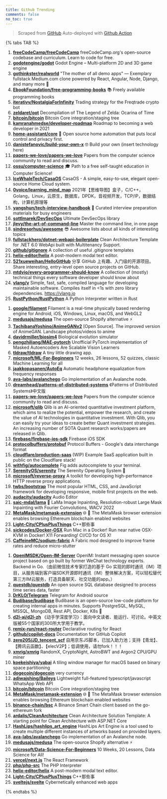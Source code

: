 ```yaml
---
title: Github Trending
comments: false
no_toc: true
---
```


> Scraped from [GitHub](https://github.com/trending)
Auto-deployed with [Github Action](https://docs.github.com/en/actions)

{% tabs TAB %}
<!-- tab Daily -->
1. [**freeCodeCamp/freeCodeCamp**](https://github.com/freeCodeCamp/freeCodeCamp)
freeCodeCamp.org's open-source codebase and curriculum. Learn to code for free.
2. [**godotengine/godot**](https://github.com/godotengine/godot)
Godot Engine – Multi-platform 2D and 3D game engine
3. [**gothinkster/realworld**](https://github.com/gothinkster/realworld)
"The mother of all demo apps" — Exemplary fullstack Medium.com clone powered by React, Angular, Node, Django, and many more 🏅
4. [**EbookFoundation/free-programming-books**](https://github.com/EbookFoundation/free-programming-books)
📚 Freely available programming books
5. [**iterativv/NostalgiaForInfinity**](https://github.com/iterativv/NostalgiaForInfinity)
Trading strategy for the Freqtrade crypto bot
6. [**zeldaret/oot**](https://github.com/zeldaret/oot)
Decompilation of The Legend of Zelda: Ocarina of Time
7. [**bitcoin/bitcoin**](https://github.com/bitcoin/bitcoin)
Bitcoin Core integration/staging tree
8. [**kamranahmedse/developer-roadmap**](https://github.com/kamranahmedse/developer-roadmap)
Roadmap to becoming a web developer in 2021
9. [**home-assistant/core**](https://github.com/home-assistant/core)
🏡 Open source home automation that puts local control and privacy first.
10. [**danistefanovic/build-your-own-x**](https://github.com/danistefanovic/build-your-own-x)
🤓 Build your own (insert technology here)
11. [**papers-we-love/papers-we-love**](https://github.com/papers-we-love/papers-we-love)
Papers from the computer science community to read and discuss.
12. [**ossu/computer-science**](https://github.com/ossu/computer-science)
🎓 Path to a free self-taught education in Computer Science!
13. [**IceWhaleTech/CasaOS**](https://github.com/IceWhaleTech/CasaOS)
CasaOS - A simple, easy-to-use, elegant open-source Home Cloud system.
14. [**0voice/learning_mind_map**](https://github.com/0voice/learning_mind_map)
2021年【思维导图】盒子，C/C++，Golang，Linux，云原生，数据库，DPDK，音视频开发，TCP/IP，数据结构，计算机原理等
15. [**yangshun/tech-interview-handbook**](https://github.com/yangshun/tech-interview-handbook)
💯 Curated interview preparation materials for busy engineers
16. [**sottlmarek/DevSecOps**](https://github.com/sottlmarek/DevSecOps)
Ultimate DevSecOps library
17. [**jlevy/the-art-of-command-line**](https://github.com/jlevy/the-art-of-command-line)
Master the command line, in one page
18. [**sindresorhus/awesome**](https://github.com/sindresorhus/awesome)
😎 Awesome lists about all kinds of interesting topics
19. [**fullstackhero/dotnet-webapi-boilerplate**](https://github.com/fullstackhero/dotnet-webapi-boilerplate)
Clean Architecture Template for .NET 6.0 WebApi built with Multitenancy Support.
20. [**github/gitignore**](https://github.com/github/gitignore)
A collection of useful .gitignore templates
21. [**helix-editor/helix**](https://github.com/helix-editor/helix)
A post-modern modal text editor.
22. [**521xueweihan/HelloGitHub**](https://github.com/521xueweihan/HelloGitHub)
分享 GitHub 上有趣、入门级的开源项目。Share interesting, entry-level open source projects on GitHub.
23. [**mtdvio/every-programmer-should-know**](https://github.com/mtdvio/every-programmer-should-know)
A collection of (mostly) technical things every software developer should know about
24. [**vlang/v**](https://github.com/vlang/v)
Simple, fast, safe, compiled language for developing maintainable software. Compiles itself in <1s with zero library dependencies. https://vlang.io
25. [**RustPython/RustPython**](https://github.com/RustPython/RustPython)
A Python Interpreter written in Rust
<!-- endtab -->
<!-- tab Weekly -->
1. [**google/filament**](https://github.com/google/filament)
Filament is a real-time physically based rendering engine for Android, iOS, Windows, Linux, macOS, and WebGL2
2. [**medusajs/medusa**](https://github.com/medusajs/medusa)
The open-source Shopify alternative ⚡️
3. [**TachibanaYoshino/AnimeGANv2**](https://github.com/TachibanaYoshino/AnimeGANv2)
[Open Source]. The improved version of AnimeGAN. Landscape photos/videos to anime
4. [**davidrmiller/biosim4**](https://github.com/davidrmiller/biosim4)
Biological evolution simulator
5. [**pengzhiliang/MAE-pytorch**](https://github.com/pengzhiliang/MAE-pytorch)
Unofficial PyTorch implementation of Masked Autoencoders Are Scalable Vision Learners
6. [**tldraw/tldraw**](https://github.com/tldraw/tldraw)
A tiny little drawing app.
7. [**microsoft/ML-For-Beginners**](https://github.com/microsoft/ML-For-Beginners)
12 weeks, 26 lessons, 52 quizzes, classic Machine Learning for all
8. [**jaakkopasanen/AutoEq**](https://github.com/jaakkopasanen/AutoEq)
Automatic headphone equalization from frequency responses
9. [**ava-labs/avalanchego**](https://github.com/ava-labs/avalanchego)
Go implementation of an Avalanche node.
10. [**dreamhead/patterns-of-distributed-systems**](https://github.com/dreamhead/patterns-of-distributed-systems)
《Patterns of Distributed Systems》中文版
11. [**papers-we-love/papers-we-love**](https://github.com/papers-we-love/papers-we-love)
Papers from the computer science community to read and discuss.
12. [**microsoft/qlib**](https://github.com/microsoft/qlib)
Qlib is an AI-oriented quantitative investment platform, which aims to realize the potential, empower the research, and create the value of AI technologies in quantitative investment. With Qlib, you can easily try your ideas to create better Quant investment strategies. An increasing number of SOTA Quant research works/papers are released in Qlib.
13. [**firebase/firebase-ios-sdk**](https://github.com/firebase/firebase-ios-sdk)
Firebase iOS SDK
14. [**protocolbuffers/protobuf**](https://github.com/protocolbuffers/protobuf)
Protocol Buffers - Google's data interchange format
15. [**cloudflare/production-saas**](https://github.com/cloudflare/production-saas)
(WIP) Example SaaS application built in public on the Cloudflare stack!
16. [**withfig/autocomplete**](https://github.com/withfig/autocomplete)
Fig adds autocomplete to your terminal.
17. [**SerenityOS/serenity**](https://github.com/SerenityOS/serenity)
The Serenity Operating System 🐞
18. [**microsoft/reverse-proxy**](https://github.com/microsoft/reverse-proxy)
A toolkit for developing high-performance HTTP reverse proxy applications.
19. [**twbs/bootstrap**](https://github.com/twbs/bootstrap)
The most popular HTML, CSS, and JavaScript framework for developing responsive, mobile first projects on the web.
20. [**audacity/audacity**](https://github.com/audacity/audacity)
Audio Editor
21. [**saic-mdal/lama**](https://github.com/saic-mdal/lama)
🦙 LaMa Image Inpainting, Resolution-robust Large Mask Inpainting with Fourier Convolutions, WACV 2022
22. [**MetaMask/metamask-extension**](https://github.com/MetaMask/metamask-extension)
🌐 🔌 The MetaMask browser extension enables browsing Ethereum blockchain enabled websites
23. [**Light-City/CPlusPlusThings**](https://github.com/Light-City/CPlusPlusThings)
C++那些事
24. [**sickcodes/Docker-OSX**](https://github.com/sickcodes/Docker-OSX)
Run Mac in a Docker! Run near native OSX-KVM in Docker! X11 Forwarding! CI/CD for OS X!
25. [**CaffeineMC/sodium-fabric**](https://github.com/CaffeineMC/sodium-fabric)
A Fabric mod designed to improve frame rates and reduce micro-stutter
<!-- endtab -->
<!-- tab Monthly -->
1. [**OpenIMSDK/Open-IM-Server**](https://github.com/OpenIMSDK/Open-IM-Server)
OpenIM: Instant messaging open source project based on go built by former WeChat technology experts. Backend in Go.（由前微信技术专家打造的基于 Go 实现的即时通讯（IM）项目，从服务端到客户端SDK开源即时通讯（IM）整体解决方案，可以轻松替代第三方IM云服务，打造具备聊天、社交功能的app。）
2. [**questdb/questdb**](https://github.com/questdb/questdb)
An open source SQL database designed to process time series data, faster
3. [**DrKLO/Telegram**](https://github.com/DrKLO/Telegram)
Telegram for Android source
4. [**Budibase/budibase**](https://github.com/Budibase/budibase)
Budibase is an open-source low-code platform for creating internal apps in minutes. Supports PostgreSQL, MySQL, MSSQL, MongoDB, Rest API, Docker, K8s 🚀
5. [**d2l-ai/d2l-zh**](https://github.com/d2l-ai/d2l-zh)
《动手学深度学习》：面向中文读者、能运行、可讨论。中英文版被55个国家的300所大学用于教学。
6. [**remix-run/react-router**](https://github.com/remix-run/react-router)
Declarative routing for React
7. [**github/copilot-docs**](https://github.com/github/copilot-docs)
Documentation for GitHub Copilot
8. [**zero205/JD_tencent_scf**](https://github.com/zero205/JD_tencent_scf)
自用京东JS脚本，已加入助力池；支持【青龙】、【腾讯云函数】、【elecV2P】；低调使用，请勿fork！！！
9. [**xmrig/xmrig**](https://github.com/xmrig/xmrig)
RandomX, CryptoNight, AstroBWT and Argon2 CPU/GPU miner
10. [**koekeishiya/yabai**](https://github.com/koekeishiya/yabai)
A tiling window manager for macOS based on binary space partitioning
11. [**dogecoin/dogecoin**](https://github.com/dogecoin/dogecoin)
very currency
12. [**adiwajshing/Baileys**](https://github.com/adiwajshing/Baileys)
Lightweight full-featured typescript/javascript WhatsApp Web API
13. [**bitcoin/bitcoin**](https://github.com/bitcoin/bitcoin)
Bitcoin Core integration/staging tree
14. [**MetaMask/metamask-extension**](https://github.com/MetaMask/metamask-extension)
🌐 🔌 The MetaMask browser extension enables browsing Ethereum blockchain enabled websites
15. [**binance-chain/bsc**](https://github.com/binance-chain/bsc)
A Binance Smart Chain client based on the go-ethereum fork
16. [**ardalis/CleanArchitecture**](https://github.com/ardalis/CleanArchitecture)
Clean Architecture Solution Template: A starting point for Clean Architecture with ASP.NET Core
17. [**HashLips/hashlips_art_engine**](https://github.com/HashLips/hashlips_art_engine)
HashLips Art Engine is a tool used to create multiple different instances of artworks based on provided layers.
18. [**ava-labs/avalanchego**](https://github.com/ava-labs/avalanchego)
Go implementation of an Avalanche node.
19. [**medusajs/medusa**](https://github.com/medusajs/medusa)
The open-source Shopify alternative ⚡️
20. [**microsoft/Data-Science-For-Beginners**](https://github.com/microsoft/Data-Science-For-Beginners)
10 Weeks, 20 Lessons, Data Science for All!
21. [**vercel/next.js**](https://github.com/vercel/next.js)
The React Framework
22. [**php/php-src**](https://github.com/php/php-src)
The PHP Interpreter
23. [**helix-editor/helix**](https://github.com/helix-editor/helix)
A post-modern modal text editor.
24. [**Light-City/CPlusPlusThings**](https://github.com/Light-City/CPlusPlusThings)
C++那些事
25. [**sveltejs/svelte**](https://github.com/sveltejs/svelte)
Cybernetically enhanced web apps
<!-- endtab -->
{% endtabs %}
